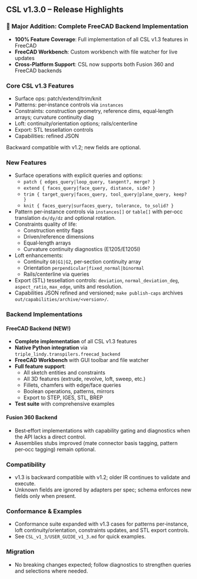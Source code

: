 ## CSL v1.3.0 – Release Highlights

### 🎉 Major Addition: Complete FreeCAD Backend Implementation

- **100% Feature Coverage**: Full implementation of all CSL v1.3 features in FreeCAD
- **FreeCAD Workbench**: Custom workbench with file watcher for live updates
- **Cross-Platform Support**: CSL now supports both Fusion 360 and FreeCAD backends

### Core CSL v1.3 Features

- Surface ops: patch/extend/trim/knit
- Patterns: per‑instance controls via `instances`
- Constraints: construction geometry, reference dims, equal‑length arrays; curvature continuity diag
- Loft: continuity/orientation options; rails/centerline
- Export: STL tessellation controls
- Capabilities: refined JSON

Backward compatible with v1.2; new fields are optional.

### New Features
- Surface operations with explicit queries and options:
  - `patch { edges_query|loop_query, tangent?, merge? }`
  - `extend { faces_query|face_query, distance, side? }`
  - `trim { target_query|faces_query, tool_query|plane_query, keep? }`
  - `knit { faces_query|surfaces_query, tolerance, to_solid? }`
- Pattern per‑instance controls via `instances[]` or `table[]` with per‑occ translation `dx/dy/dz` and optional rotation.
- Constraints quality of life:
  - Construction entity flags
  - Driven/reference dimensions
  - Equal‑length arrays
  - Curvature continuity diagnostics (E1205/E1205I)
- Loft enhancements:
  - Continuity `G0|G1|G2`, per‑section continuity array
  - Orientation `perpendicular|fixed_normal|binormal`
  - Rails/centerline via queries
- Export (STL) tessellation controls: `deviation`, `normal_deviation_deg`, `aspect_ratio`, `max_edge`, units and resolution.
- Capabilities JSON refined and versioned; `make publish-caps` archives `out/capabilities/archive/<version>/`.

### Backend Implementations

#### FreeCAD Backend (NEW!)
- **Complete implementation** of all CSL v1.3 features
- **Native Python integration** via `triple_lindy.transpilers.freecad_backend`
- **FreeCAD Workbench** with GUI toolbar and file watcher
- **Full feature support**:
  - All sketch entities and constraints
  - All 3D features (extrude, revolve, loft, sweep, etc.)
  - Fillets, chamfers with edge/face queries
  - Boolean operations, patterns, mirrors
  - Export to STEP, IGES, STL, BREP
- **Test suite** with comprehensive examples

#### Fusion 360 Backend
- Best‑effort implementations with capability gating and diagnostics when the API lacks a direct control.
- Assemblies stubs improved (mate connector basis tagging, pattern per‑occ tagging) remain optional.

### Compatibility
- v1.3 is backward compatible with v1.2; older IR continues to validate and execute.
- Unknown fields are ignored by adapters per spec; schema enforces new fields only when present.

### Conformance & Examples
- Conformance suite expanded with v1.3 cases for patterns per‑instance, loft continuity/orientation, constraints updates, and STL export controls.
- See `CSL_v1_3/USER_GUIDE_v1_3.md` for quick examples.

### Migration
- No breaking changes expected; follow diagnostics to strengthen queries and selections where needed.


